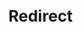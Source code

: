 ﻿---
layout: src/layouts/Redirect.astro
title: Redirect
redirect: https://octopus.com/docs/deployments/patterns/rolling-deployments
pubDate:  2023-01-01
navSearch: false
navSitemap: false
navMenu: false
---

